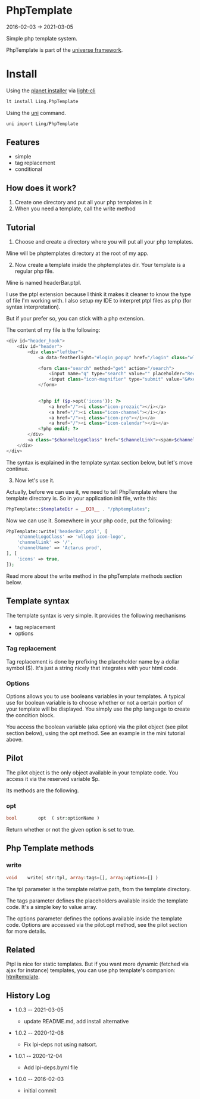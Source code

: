 PhpTemplate
===============
2016-02-03 -> 2021-03-05



Simple php template system.


PhpTemplate is part of the [universe framework](https://github.com/karayabin/universe-snapshot).


Install
==========
Using the [planet installer](https://github.com/lingtalfi/Light_PlanetInstaller) via [light-cli](https://github.com/lingtalfi/Light_Cli)
```bash
lt install Ling.PhpTemplate
```

Using the [uni](https://github.com/lingtalfi/universe-naive-importer) command.
```bash
uni import Ling/PhpTemplate
```






Features
--------------

- simple
- tag replacement
- conditional



How does it work?
-----------------

1. Create one directory and put all your php templates in it
2. When you need a template, call the write method
 



Tutorial
------------

1. Choose and create a directory where you will put all your php templates.

Mine will be phptemplates directory at the root of my app. 


2. Now create a template inside the phptemplates dir.
Your template is a regular php file.

Mine is named headerBar.ptpl.

I use the ptpl extension because I think it  makes it cleaner to know the type of file I'm working with.
I also setup my IDE to interpret ptpl files as php (for syntax interpretation).

But if your prefer so, you can stick with a php extension.
 
The content of my file is the following:
 
```php
<div id="header_hook">
    <div id="header">
        <div class="leftbar">
            <a data-featherlight="#login_popup" href="/login" class="wllogin wlbutton">LOGIN</a>

            <form class="search" method="get" action="/search">
                <input name="q" type="search" value="" placeholder="Rechercher un élément">
                <input class="icon-magnifier" type="submit" value="&#xe905;">
            </form>
            

            <?php if ($p->opt('icons')): ?>
                <a href="/"><i class="icon-prozaic"></i></a>
                <a href="/"><i class="icon-channel"></i></a>
                <a href="/"><i class="icon-pro"></i></a>
                <a href="/"><i class="icon-calendar"></i></a>
            <?php endif; ?>
        </div>
        <a class="$channelLogoClass" href="$channelLink"><span>$channelName</span></a>
    </div>
</div> 
``` 
 
The syntax is explained in the template syntax section below, but let's move continue. 
 

3. Now let's use it.

Actually, before we can use it, we need to tell PhpTemplate where the template directory is.
So in your application init file, write this:

```php 
PhpTemplate::$templateDir = __DIR__ . "/phptemplates"; 
```

Now we can use it.
Somewhere in your php code, put the following:


```php
PhpTemplate::write('headerBar.ptpl', [
    'channelLogoClass' => 'wllogo icon-logo',
    'channelLink' => '/',
    'channelName' => 'Actarus prod',
], [
    'icons' => true,
]);
```

Read more about the write method in the phpTemplate methods section below.






Template syntax
------------------

The template syntax is very simple.
It provides the following mechanisms

- tag replacement
- options


### Tag replacement 

Tag replacement is done by prefixing the placeholder name by a dollar symbol ($).
It's just a string nicely that integrates with your html code.


### Options

Options allows you to use booleans variables in your templates.
A typical use for boolean variable is to choose whether or not a certain portion of your template will 
be displayed. 
You simply use the php language to create the condition block.

You access the boolean variable (aka option) via the pilot object (see pilot section below),
using the opt method. See an example in the mini tutorial above.




Pilot
---------

The pilot object is the only object available in your template code.
You access it via the reserved variable $p.
 
Its methods are the following.
 
 
### opt 
 
```php
bool        opt  ( str:optionName )
``` 

Return whether or not the given option is set to true.

 
 
 
Php Template methods
----------------------

### write

```php
void    write( str:tpl, array:tags=[], array:options=[] )
```

The tpl parameter is the template relative path, from the template directory.

The tags parameter defines the placeholders available inside the template code.
It's a simple key to value array.

The options parameter defines the options available inside the template code.
Options are accessed via the pilot.opt method, see the pilot section for more details.

 
 
 
 

Related
------------

Ptpl is nice for static templates.
But if you want more dynamic (fetched via ajax for instance) templates, 
you can use php template's companion: [htmltemplate](https://github.com/lingtalfi/HtmlTemplate).









History Log
------------------

- 1.0.3 -- 2021-03-05

    - update README.md, add install alternative

- 1.0.2 -- 2020-12-08

    - Fix lpi-deps not using natsort.

- 1.0.1 -- 2020-12-04

    - Add lpi-deps.byml file

- 1.0.0 -- 2016-02-03

    - initial commit
    
    